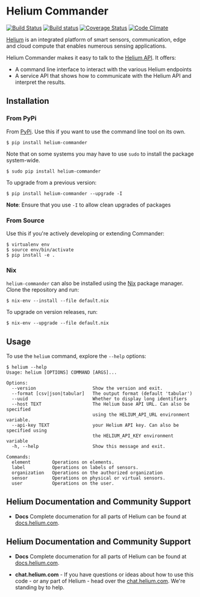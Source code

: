 # Helium Commander

[![Build Status](https://travis-ci.org/helium/helium-commander.svg?branch=master)](https://travis-ci.org/helium/helium-commander)
[![Build status](https://ci.appveyor.com/api/projects/status/i5bocfry81whgaqx?svg=true)](https://ci.appveyor.com/project/madninja/helium-commander)
[![Coverage Status](https://coveralls.io/repos/github/helium/helium-commander/badge.svg?branch=master)](https://coveralls.io/github/helium/helium-commander?branch=master)
[![Code Climate](https://codeclimate.com/github/helium/helium-commander/badges/gpa.svg)](https://codeclimate.com/github/helium/helium-commander)

[Helium](https://helium.com) is an integrated platform of smart sensors, communication, edge and cloud compute that enables numerous sensing applications.

Helium Commander makes it easy to talk to the [Helium API](https://docs.helium.com). It offers:

* A command line interface to interact with the various Helium endpoints
* A service API that shows how to communicate with the Helium API and interpret the results.

## Installation


### From PyPi

From [PyPi](https://pypi.python.org). Use this if you want to use the command line tool on its own.


```
$ pip install helium-commander
```

Note that on some systems you may have to use `sudo` to install the package system-wide.

```
$ sudo pip install helium-commander
```

To upgrade from a previous version:

```
$ pip install helium-commander --upgrade -I
```

**Note**: Ensure that you use `-I` to allow clean upgrades of packages


### From Source

Use this if you're actively developing or extending Commander:

```
$ virtualenv env
$ source env/bin/activate
$ pip install -e .
```


### Nix

`helium-commander` can also be installed using the [Nix](https://nixos.org/nix/) package manager. Clone the repository and run:


```
$ nix-env --install --file default.nix
```

To upgrade on version releases, run:


```
$ nix-env --upgrade --file default.nix
```

## Usage

To use the `helium` command, explore the `--help` options:

```
$ helium --help
Usage: helium [OPTIONS] COMMAND [ARGS]...

Options:
  --version                     Show the version and exit.
  --format [csv|json|tabular]   The output format (default 'tabular')
  --uuid                        Whether to display long identifiers
  --host TEXT                   The Helium base API URL. Can also be specified
                                using the HELIUM_API_URL environment variable.
  --api-key TEXT                your Helium API key. Can also be specified using
                                the HELIUM_API_KEY environment variable
  -h, --help                    Show this message and exit.

Commands:
  element        Operations on elements.
  label          Operations on labels of sensors.
  organization   Operations on the authorized organization
  sensor         Operations on physical or virtual sensors.
  user           Operations on the user.
```

##  Helium Documentation and Community Support

* **Docs** Complete documenation for all parts of Helium can be found at [docs.helium.com](https://docs.helium.com).

##  Helium Documentation and Community Support


* **Docs** Complete documenation for all parts of Helium can be found at [docs.helium.com](https://docs/helium.com).

* **chat.helium.com** - If you have questions or ideas about how to use this code - or any part of Helium - head over the [chat.helium.com](https://chat.helium.com). We're standing by to help.
